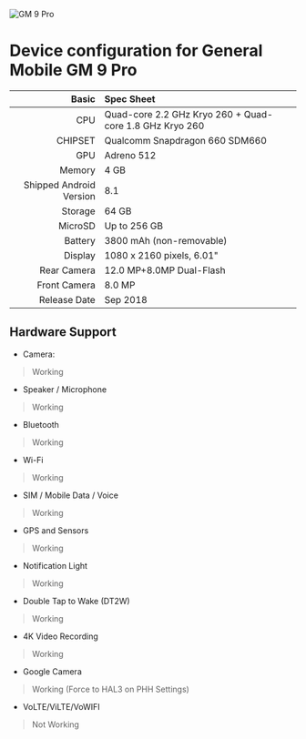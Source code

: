 ![GM 9 Pro](https://i.hizliresim.com/jvlQNz.jpg "GM 9 Pro")

Device configuration for General Mobile GM 9 Pro
============================================================
Basic   | Spec Sheet
-------:|:-------------------------
CPU     | Quad-core 2.2 GHz Kryo 260 + Quad-core 1.8 GHz Kryo 260
CHIPSET | Qualcomm Snapdragon 660 SDM660
GPU     | Adreno 512
Memory  | 4 GB
Shipped Android Version | 8.1
Storage | 64 GB
MicroSD | Up to 256 GB
Battery | 3800 mAh (non-removable)
Display | 1080 x 2160 pixels, 6.01"
Rear Camera  | 12.0 MP+8.0MP Dual-Flash
Front Camera | 8.0 MP
Release Date | Sep 2018

## Hardware Support

* Camera:
> Working

* Speaker / Microphone
> Working

* Bluetooth
> Working

* Wi-Fi
> Working

* SIM / Mobile Data / Voice
> Working

* GPS and Sensors
> Working

* Notification Light 
> Working

* Double Tap to Wake (DT2W)
> Working

* 4K Video Recording
> Working

* Google Camera  
> Working (Force to HAL3 on PHH Settings)

* VoLTE/ViLTE/VoWIFI 
> Not Working